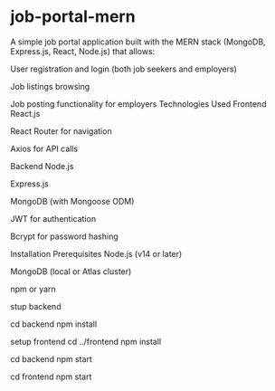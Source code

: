 # job-portal-mern
A simple job portal application built with the MERN stack (MongoDB, Express.js, React, Node.js) that allows:

User registration and login (both job seekers and employers)

Job listings browsing

Job posting functionality for employers
Technologies Used
Frontend
React.js

React Router for navigation

Axios for API calls


Backend
Node.js

Express.js

MongoDB (with Mongoose ODM)

JWT for authentication

Bcrypt for password hashing

Installation
Prerequisites
Node.js (v14 or later)

MongoDB (local or Atlas cluster)

npm or yarn

stup backend

cd backend
npm install

setup frontend
cd ../frontend
npm install

cd backend
npm start

cd frontend
npm start
